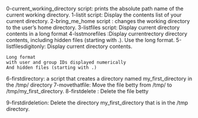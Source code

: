 0-current_working_directory script: prints the absolute path name of the current working directory.
1-listit script: Display the contents list of your current directory.
2-bring_me_home script : changes the working directory to the user’s home directory.
3-listfiles script: Display current directory contents in a long format
4-lsstmorefiles :Display currentrectory directory contents, including hidden files (starting with .). Use the long format.
5-listfilesdigitonly: Display current directory contents.

    Long format
    with user and group IDs displayed numerically
    And hidden files (starting with .)
6-firstdirectory: a script that creates a directory named my_first_directory in the /tmp/ directory
7-movethatfile: Move the file betty from /tmp/ to /tmp/my_first_directory.
8-firstdelete : Delete the file betty
 
9-firstdirdeletion: Delete the directory my_first_directory that is in the /tmp directory.

